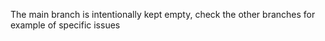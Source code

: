 The main branch is intentionally kept empty, check the other branches for
example of specific issues
